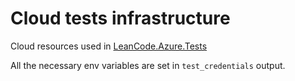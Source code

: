 # Cloud tests infrastructure

Cloud resources used in [LeanCode.Azure.Tests](test/Infrastructure/LeanCode.Azure.Tests/LeanCode.Azure.Tests.csproj)

All the necessary env variables are set in `test_credentials` output.
